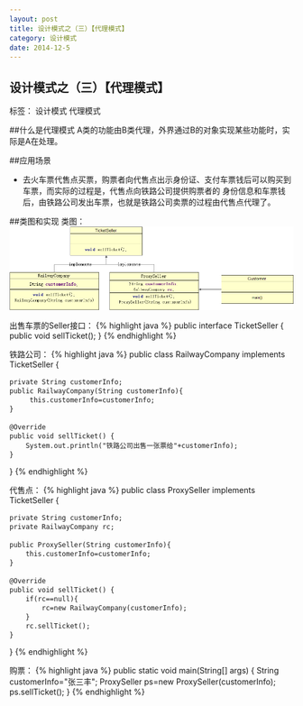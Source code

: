 ```yaml
---
layout: post
title: 设计模式之（三）【代理模式】
category: 设计模式
date: 2014-12-5
---
```


##  设计模式之（三）【代理模式】

标签： 设计模式 代理模式

##什么是代理模式
A类的功能由B类代理，外界通过B的对象实现某些功能时，实际是A在处理。

<!-- more -->

##应用场景
>
- 去火车票代售点买票，购票者向代售点出示身份证、支付车票钱后可以购买到车票，而实际的过程是，代售点向铁路公司提供购票者的
身份信息和车票钱后，由铁路公司发出车票，也就是铁路公司卖票的过程由代售点代理了。

##类图和实现
类图：
![工厂模式类图](/res/img/blogimg/proxy.png)

出售车票的Seller接口：
{% highlight java %}
public interface TicketSeller {
    public void sellTicket();
}
{% endhighlight %}

铁路公司：
{% highlight java %}
public class RailwayCompany implements TicketSeller {

    private String customerInfo;
    public RailwayCompany(String customerInfo){
         this.customerInfo=customerInfo;
    }

    @Override
    public void sellTicket() {
        System.out.println("铁路公司出售一张票给"+customerInfo);
    }
}
{% endhighlight %}

代售点：
{% highlight java %}
public class ProxySeller implements TicketSeller {

    private String customerInfo;
    private RailwayCompany rc;

    public ProxySeller(String customerInfo){
        this.customerInfo=customerInfo;
    }

    @Override
    public void sellTicket() {
        if(rc==null){
            rc=new RailwayCompany(customerInfo);
        }
        rc.sellTicket();
    }
}
{% endhighlight %}

购票：
{% highlight java %}
    public static void main(String[] args) {
        String customerInfo="张三丰";
        ProxySeller ps=new ProxySeller(customerInfo);
        ps.sellTicket();
    }
{% endhighlight %}